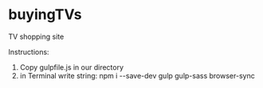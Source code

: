 # buyingTVs
TV shopping site

Instructions:

1. Copy gulpfile.js in our directory
2. in Terminal write string: npm i --save-dev gulp gulp-sass browser-sync